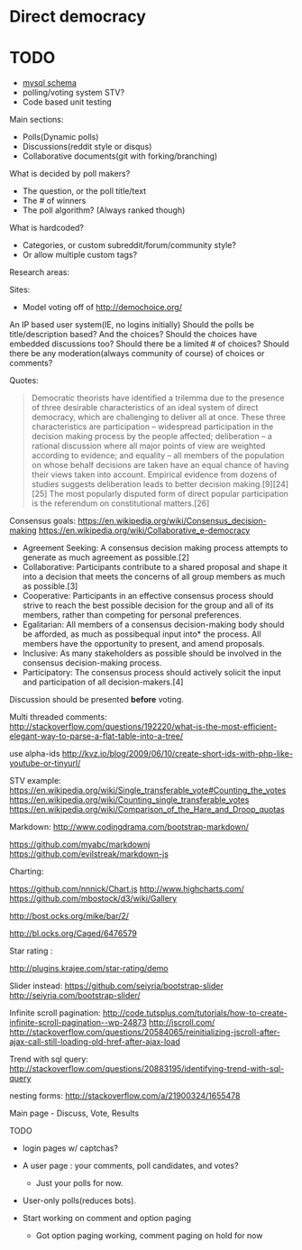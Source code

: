 # Direct democracy

# TODO

* [mysql schema](http://ondras.zarovi.cz/sql/demo/?keyword=dd_tyhou) 
* polling/voting system STV?
* Code based unit testing


Main sections:

* Polls(Dynamic polls)
* Discussions(reddit style or disqus)
* Collaborative documents(git with forking/branching)


What is decided by poll makers?

* The question, or the poll title/text
* The # of winners
* The poll algorithm? (Always ranked though)


What is hardcoded?

* Categories, or custom subreddit/forum/community style?
* Or allow multiple custom tags?


Research areas:


Sites: 

* Model voting off of http://demochoice.org/


An IP based user system(IE, no logins initially)
Should the polls be title/description based? And the choices?
Should the choices have embedded discussions too?
Should there be a limited # of choices?
Should there be any moderation(always community of course) of choices or comments?

Quotes: 


> Democratic theorists have identified a trilemma due to the presence of three desirable characteristics of an ideal system of direct democracy, which are challenging to deliver all at once. These three characteristics are participation – widespread participation in the decision making process by the people affected; deliberation – a rational discussion where all major points of view are weighted according to evidence; and equality – all members of the population on whose behalf decisions are taken have an equal chance of having their views taken into account. Empirical evidence from dozens of studies suggests deliberation leads to better decision making.[9][24][25] The most popularly disputed form of direct popular participation is the referendum on constitutional matters.[26]

Consensus goals:
https://en.wikipedia.org/wiki/Consensus_decision-making
https://en.wikipedia.org/wiki/Collaborative_e-democracy
    
* Agreement Seeking: A consensus decision making process attempts to generate as much agreement as possible.[2]
* Collaborative: Participants contribute to a shared proposal and shape it into a decision that meets the concerns of all group members as much as possible.[3]
* Cooperative: Participants in an effective consensus process should strive to reach the best possible decision for the group and all of its members, rather than competing for personal preferences.
* Egalitarian: All members of a consensus decision-making body should be afforded, as much as possibequal input into*  the process. All members have the opportunity to present, and amend proposals.
* Inclusive: As many stakeholders as possible should be involved in the consensus decision-making process.
* Participatory: The consensus process should actively solicit the input and participation of all decision-makers.[4]


Discussion should be presented **before** voting.

Multi threaded comments:
http://stackoverflow.com/questions/192220/what-is-the-most-efficient-elegant-way-to-parse-a-flat-table-into-a-tree/

use alpha-ids
http://kvz.io/blog/2009/06/10/create-short-ids-with-php-like-youtube-or-tinyurl/

STV example:
https://en.wikipedia.org/wiki/Single_transferable_vote#Counting_the_votes
https://en.wikipedia.org/wiki/Counting_single_transferable_votes
https://en.wikipedia.org/wiki/Comparison_of_the_Hare_and_Droop_quotas


Markdown:
http://www.codingdrama.com/bootstrap-markdown/


https://github.com/myabc/markdownj
https://github.com/evilstreak/markdown-js

Charting:

https://github.com/nnnick/Chart.js
http://www.highcharts.com/
https://github.com/mbostock/d3/wiki/Gallery

http://bost.ocks.org/mike/bar/2/

http://bl.ocks.org/Caged/6476579



Star rating :

http://plugins.krajee.com/star-rating/demo

Slider instead:
https://github.com/seiyria/bootstrap-slider
http://seiyria.com/bootstrap-slider/

Infinite scroll pagination:
http://code.tutsplus.com/tutorials/how-to-create-infinite-scroll-pagination--wp-24873
http://jscroll.com/
http://stackoverflow.com/questions/20584065/reinitializing-jscroll-after-ajax-call-still-loading-old-href-after-ajax-load

Trend with sql query:
http://stackoverflow.com/questions/20883195/identifying-trend-with-sql-query

nesting forms:
http://stackoverflow.com/a/21900324/1655478


Main page - Discuss, Vote, Results


TODO 
* login pages w/ captchas?

* A user page : your comments, poll candidates, and votes?
  * Just your polls for now.

* User-only polls(reduces bots).

* Start working on comment and option paging
  * Got option paging working, comment paging on hold for now

